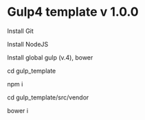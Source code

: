 Gulp4 template v 1.0.0
========

Install Git

Install NodeJS

Install global gulp (v.4), bower

cd gulp_template

npm i

cd gulp_template/src/vendor

bower i